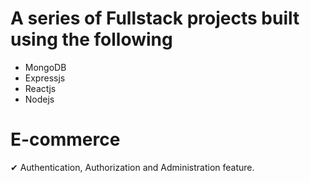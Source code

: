 # A series of Fullstack projects built using the following

- MongoDB
- Expressjs
- Reactjs
- Nodejs

# E-commerce
✔ Authentication, Authorization and Administration feature.
